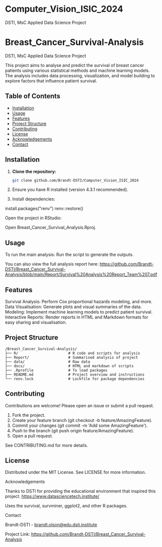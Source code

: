 # Computer_Vision_ISIC_2024
DSTI, MsC Applied Data Science Project

# Breast_Cancer_Survival-Analysis
DSTI, MsC Applied Data Science Project

This project aims to analyse and predict the survival of breast cancer patients using various statistical methods and machine learning models. The analysis includes data processing, visualization, and model building to explore factors that influence patient survival.

## Table of Contents
- [Installation](#installation)
- [Usage](#usage)
- [Features](#features)
- [Project Structure](#project-structure)
- [Contributing](#contributing)
- [License](#license)
- [Acknowledgements](#acknowledgements)
- [Contact](#contact)

## Installation

1. **Clone the repository:**
   ```bash
   git clone github.com/Brandt-DSTI/Computer_Vision_ISIC_2024

2. Ensure you have R installed (version 4.3.1 recommended).

3. Install dependencies:

install.packages("renv")
renv::restore()

Open the project in RStudio:

Open Breast_Cancer_Survival_Analysis.Rproj.

## Usage

To run the main analysis:
Run the script to generate the outputs.

You can also view the full analysis report here: https://github.com/Brandt-DSTI/Breast_Cancer_Survival-Analysis/blob/main/Report/Survival%20Analysis%20Report_Team%207.pdf 

## Features

Survival Analysis: Perform Cox proportional hazards modeling, and more.
Data Visualisation: Generate plots and visual summaries of the data.
Modeling: Implement machine learning models to predict patient survival.
Interactive Reports: Render reports in HTML and Markdown formats for easy sharing and visualisation.

## Project Structure
```
/Breast_Cancer_Survival-Analysis/
├── R/                       # R code and scripts for analysis
├── Report/                  # Summarised analysis of project
├── data/                    # Raw data
├── docs/                    # HTML and markdown of scripts
├── .Rprofile                # To load packages
├── README.md                # Project overview and instructions
└── renv.lock                # Lockfile for package dependencies
```
## Contributing 

Contributions are welcome! Please open an issue or submit a pull request.

1. Fork the project.
2. Create your feature branch (git checkout -b feature/AmazingFeature).
3. Commit your changes (git commit -m 'Add some AmazingFeature').
4. Push to the branch (git push origin feature/AmazingFeature).
5. Open a pull request.

See CONTRIBUTING.md for more details.

## License

Distributed under the MIT License. See LICENSE for more information.

Acknowledgements

Thanks to DSTI for providing the educational environment that inspired this project.
https://www.datasciencetech.institute/

Uses the survival, survminer, ggplot2, and other R packages.    

Contact

Brandt-DSTI - brandt.olson@edu.dsti.institute

Project Link: https://github.com/Brandt-DSTI/Breast_Cancer_Survival-Analysis
